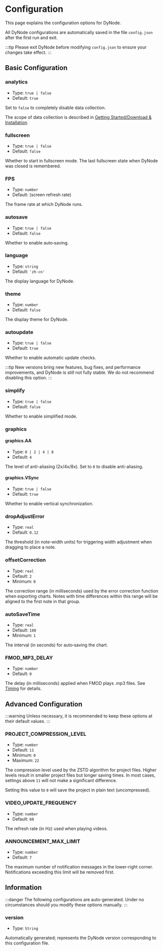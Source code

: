 # Configuration

This page explains the configuration options for DyNode.

All DyNode configurations are automatically saved in the file `config.json` after the first run and exit.

:::tip
Please exit DyNode before modifying `config.json` to ensure your changes take effect.
:::

## Basic Configuration

### analytics

* Type: `true | false`
* Default: `true`

Set to `false` to completely disable data collection.

The scope of data collection is described in [Getting Started/Download & Installation](getting-started.md#download-installation).

### fullscreen

* Type: `true | false`
* Default: `false`

Whether to start in fullscreen mode. The last fullscreen state when DyNode was closed is remembered.

### FPS

* Type: `number`
* Default: (screen refresh rate)

The frame rate at which DyNode runs.

### autosave

* Type: `true | false`
* Default: `false`

Whether to enable auto‐saving.

### language

* Type: `string`
* Default: `'zh-cn'`

The display language for DyNode.

### theme

* Type: `number`
* Default: `false`

The display theme for DyNode.

### autoupdate

* Type: `true | false`
* Default: `true`

Whether to enable automatic update checks.

:::tip
New versions bring new features, bug fixes, and performance improvements, and DyNode is still not fully stable. We do not recommend disabling this option.
:::

### simplify

* Type: `true | false`
* Default: `false`

Whether to enable simplified mode.

### graphics

#### graphics.AA

* Type: `0 | 2 | 4 | 8`
* Default: `4`

The level of anti-aliasing (2x/4x/8x). Set to `0` to disable anti-aliasing.

#### graphics.VSync

* Type: `true | false`
* Default: `true`

Whether to enable vertical synchronization.

### dropAdjustError

* Type: `real`
* Default: `0.12`

The threshold (in note-width units) for triggering width adjustment when dragging to place a note.

### offsetCorrection

* Type: `real`
* Default: `2`
* Minimum: `0`

The correction range (in milliseconds) used by the error correction function when exporting charts. Notes with time differences within this range will be aligned to the first note in that group.

### autoSaveTime

* Type: `real`
* Default: `180`
* Minimum: `1`

The interval (in seconds) for auto‐saving the chart.

### FMOD_MP3_DELAY

* Type: `number`
* Default: `0`

The delay (in milliseconds) applied when FMOD plays .mp3 files. See [Timing](guide/timing.html#mp3-and-wav-delay-handling) for details.

## Advanced Configuration

:::warning
Unless necessary, it is recommended to keep these options at their default values.
:::

### PROJECT_COMPRESSION_LEVEL

* Type: `number`
* Default: `11`
* Minimum: `0`
* Maximum: `22`

The compression level used by the ZSTD algorithm for project files. Higher levels result in smaller project files but longer saving times. In most cases, settings above `11` will not make a significant difference.

Setting this value to `0` will save the project in plain text (uncompressed).

### VIDEO_UPDATE_FREQUENCY

* Type: `number`
* Default: `60`

The refresh rate (in Hz) used when playing videos.

### ANNOUNCEMENT_MAX_LIMIT

* Type: `number`
* Default: `7`

The maximum number of notification messages in the lower-right corner. Notifications exceeding this limit will be removed first.

## Information

:::danger
The following configurations are auto-generated. Under no circumstances should you modify these options manually.
:::

### version

* Type: `String`

Automatically generated; represents the DyNode version corresponding to this configuration file.
